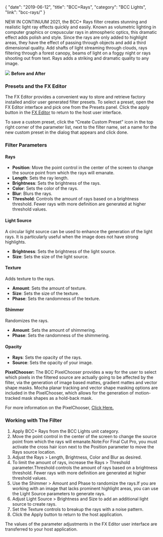 {
"date": "2019-06-12",
"title": "BCC+Rays",
"category": "BCC Lights",
"link": "bcc-rays/"
}

 
NEW IN CONTINUUM 2021, the BCC+ Rays filter creates stunning and realistic light ray effects quickly and easily. Known as volumetric lighting in computer graphics or crepuscular rays in atmospheric optics, this dramatic effect adds polish and style. Since the rays are only added to highlight areas, they have the effect of passing through objects and add a third dimensional quality. Add shafts of light streaming through clouds, rays filtering through a forest canopy, beams of light on a foggy night or rays shooting out from text. Rays adds a striking and dramatic quality to any image. 


![](https://borisfx-com-res.cloudinary.com/image/upload//documentation/continuum/uploads/2020/10/Image_341.png) **Before and After**  

### Presets and the FX Editor


The FX Editor provides a convenient way to store and retrieve factory installed and/or user generated filter presets. To select a preset, open the FX Editor interface and pick one from the Presets panel. Click the apply button in the [FX Editor](/documentation/continuum/bcc-fx-editor) to return to the host user interface. 


To save a custom preset, click the “Create Custom Preset” icon in the top right corner of the parameter list, next to the filter name, set a name for the new custom preset in the dialog that appears and click done. 


### Filter Parameters


#### Rays


* **Position**: Move the point control in the center of the screen to change the source point from which the rays will emanate.
* **Length**: Sets the ray length.
* **Brightness**: Sets the brightness of the rays.
* **Color**: Sets the color of the rays.
* **Blur**: Blurs the rays.
* **Threshold**: Controls the amount of rays based on a brightness threshold. Fewer rays with more definition are generated at higher threshold values.


#### Light Source


A circular light source can be used to enhance the generation of the light rays. It is particularly useful when the image does not have strong highlights.


* **Brightness**: Sets the brightness of the light source.
* **Size**: Sets the size of the light source.


#### Texture


Adds texture to the rays.


* **Amount**: Sets the amount of texture.
* **Size**: Sets the size of the texture.
* **Phase**: Sets the randomness of the texture.


#### Shimmer


Randomizes the rays.


* **Amount**: Sets the amount of shimmering.
* **Phase**: Sets the randomness of the shimmering.


#### Opacity


* **Rays**: Sets the opacity of the rays.
* **Source**: Sets the opacity of your image.


**PixelChooser:**  The BCC PixelChooser provides a way for the user to select which pixels in the filtered source are actually going to be affected by the filter, via the generation of image based mattes, gradient mattes and vector shape masks. Mocha planar tracking and vector shape masking options are included in the PixelChooser, which allows for the generation of motion-tracked mask shapes as a hold-back mask. 


For more information on the PixelChooser, [Click Here.﻿](/documentation/continuum/)


### Working with The Filter


1. Apply BCC+ Rays from the BCC Lights unit category.
2. Move the point control in the center of the screen to change the source point from which the rays will emanate.Note:For Final Cut Pro, you must activate the cross hair icon next to the Position parameter to move the Rays source location.
3. Adjust the Rays > Length, Brightness, Color and Blur as desired.
4. To limit the amount of rays, increase the Rays > Threshold parameter.Threshold controls the amount of rays based on a brightness threshold. Fewer rays with more definition are generated at higher threshold values.
5. Use the Shimmer > Amount and Phase to randomize the rays.If you are working with an image that lacks prominent highlight areas, you can use the Light Source parameters to generate rays.
6. Adjust Light Source > Brightness and Size to add an additional light source to create rays.
7. Set the Texture controls to breakup the rays with a noise pattern.
8. Click the Apply button to return to the host application.


The values of the parameter adjustments in the FX Editor user interface are transferred to your host application.



 